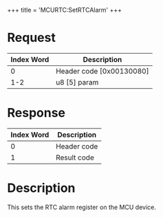 +++
title = 'MCURTC:SetRTCAlarm'
+++

# Request

| Index Word | Description                |
|------------|----------------------------|
| 0          | Header code \[0x00130080\] |
| 1-2        | u8 \[5\] param             |

# Response

| Index Word | Description |
|------------|-------------|
| 0          | Header code |
| 1          | Result code |

# Description

This sets the RTC alarm register on the MCU device.
